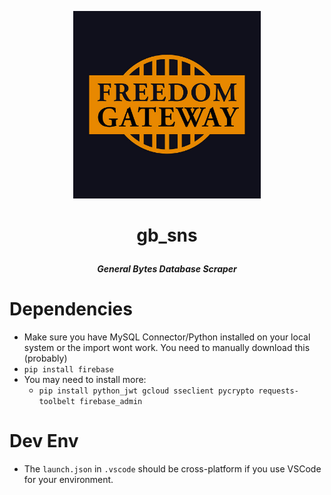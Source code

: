 <p align="center"><img src="https://raw.githubusercontent.com/freedomgateway/fg_branding/master/fg_logo_gold.jpg" alt="drawing" width="300"/></p>

# <p align="center"><b>gb_sns</b></p>
<p align="center"><b><i>General Bytes Database Scraper</i></b></p>

# Dependencies
* Make sure you have MySQL Connector/Python installed on your local system or the import wont work. You need to manually download this (probably)
* `pip install firebase`
* You may need to install more:
    * `pip install python_jwt gcloud sseclient pycrypto requests-toolbelt firebase_admin`

# Dev Env
* The `launch.json` in `.vscode` should be cross-platform if you use VSCode for your environment.
